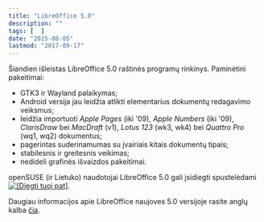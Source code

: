 ```yaml
---
title: "LibreOffice 5.0"
description: ""
tags: [  ]
date: "2015-08-05"
lastmod: "2017-09-17"
---
```

Šiandien išleistas LibreOffice 5.0 raštinės programų rinkinys. Paminėtini pakeitimai:

*   GTK3 ir Wayland palaikymas;
*   Android versija jau leidžia atlikti elementarius dokumentų redagavimo veiksmus;
*   leidžia importuoti _Apple Pages_ (iki '09), _Apple Numbers_ (iki '09), _ClarisDraw_ bei _MacDraft_ (v1), _Lotus 123_ (wk3, wk4) bei _Quattro Pro_ (wq1, wq2) dokumentus;
*   pagerintas suderinamumas su įvairiais kitais dokumentų tipais;
*   stabilesnis ir greitesnis veikimas;
*   nedideli grafinės išvaizdos pakeitimai.

openSUSE (ir Lietuko) naudotojai LibreOffice 5.0 gali įsidiegti spustelėdami [![[Diegti tuoj pat]](http://download.vikis.lt/lietukas/img/1-click-install-lt.png)](http://download.vikis.lt/lietukas/ymp/LibreOffice50.php "http://download.vikis.lt/lietukas/ymp/LibreOffice50.ymp").

Daugiau informacijos apie LibreOffice naujoves 5.0 versijoje rasite anglų kalba [čia](https://wiki.documentfoundation.org/ReleaseNotes/5.0 "https://wiki.documentfoundation.org/ReleaseNotes/5.0").

